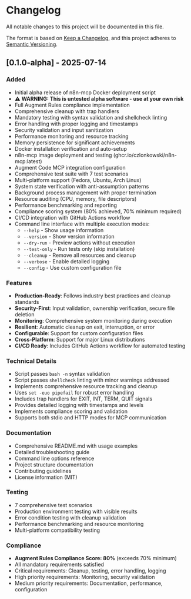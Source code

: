 # Changelog

All notable changes to this project will be documented in this file.

The format is based on [Keep a Changelog](https://keepachangelog.com/en/1.0.0/),
and this project adheres to [Semantic Versioning](https://semver.org/spec/v2.0.0.html).

## [0.1.0-alpha] - 2025-07-14

### Added
- Initial alpha release of n8n-mcp Docker deployment script
- ⚠️ **WARNING: This is untested alpha software - use at your own risk**
- Full Augment Rules compliance implementation
- Comprehensive cleanup with trap handlers
- Mandatory testing with syntax validation and shellcheck linting
- Error handling with proper logging and timestamps
- Security validation and input sanitization
- Performance monitoring and resource tracking
- Memory persistence for significant achievements
- Docker installation verification and auto-setup
- n8n-mcp image deployment and testing (ghcr.io/czlonkowski/n8n-mcp:latest)
- Augment Code MCP integration configuration
- Comprehensive test suite with 7 test scenarios
- Multi-platform support (Fedora, Ubuntu, Arch Linux)
- System state verification with anti-assumption patterns
- Background process management with proper termination
- Resource auditing (CPU, memory, file descriptors)
- Performance benchmarking and reporting
- Compliance scoring system (80% achieved, 70% minimum required)
- CI/CD integration with GitHub Actions workflow
- Command line interface with multiple execution modes:
  - `--help` - Show usage information
  - `--version` - Show version information
  - `--dry-run` - Preview actions without execution
  - `--test-only` - Run tests only (skip installation)
  - `--cleanup` - Remove all resources and cleanup
  - `--verbose` - Enable detailed logging
  - `--config` - Use custom configuration file

### Features
- **Production-Ready**: Follows industry best practices and cleanup standards
- **Security-First**: Input validation, ownership verification, secure file deletion
- **Monitoring**: Comprehensive system monitoring during execution
- **Resilient**: Automatic cleanup on exit, interruption, or error
- **Configurable**: Support for custom configuration files
- **Cross-Platform**: Support for major Linux distributions
- **CI/CD Ready**: Includes GitHub Actions workflow for automated testing

### Technical Details
- Script passes `bash -n` syntax validation
- Script passes `shellcheck` linting with minor warnings addressed
- Implements comprehensive resource tracking and cleanup
- Uses `set -euo pipefail` for robust error handling
- Includes trap handlers for EXIT, INT, TERM, QUIT signals
- Provides detailed logging with timestamps and levels
- Implements compliance scoring and validation
- Supports both stdio and HTTP modes for MCP communication

### Documentation
- Comprehensive README.md with usage examples
- Detailed troubleshooting guide
- Command line options reference
- Project structure documentation
- Contributing guidelines
- License information (MIT)

### Testing
- 7 comprehensive test scenarios
- Production environment testing with visible results
- Error condition testing with cleanup validation
- Performance benchmarking and resource monitoring
- Multi-platform compatibility testing

### Compliance
- **Augment Rules Compliance Score: 80%** (exceeds 70% minimum)
- All mandatory requirements satisfied
- Critical requirements: Cleanup, testing, error handling, logging
- High priority requirements: Monitoring, security validation
- Medium priority requirements: Documentation, performance, configuration

